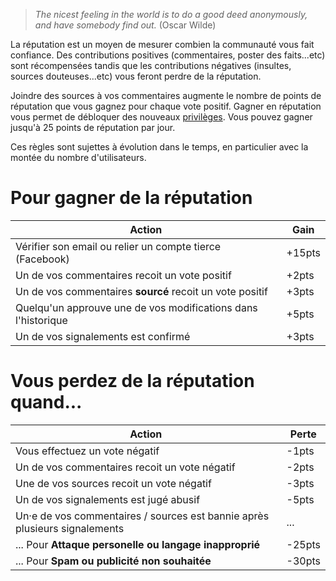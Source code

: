 > _The nicest feeling in the world is to do a good deed anonymously, and have somebody find out._
> (Oscar Wilde)

La réputation est un moyen de mesurer combien la communauté vous fait confiance.
Des contributions positives (commentaires, poster des faits...etc) sont récompensées
tandis que les contributions négatives (insultes, sources douteuses...etc) vous feront
perdre de la réputation.

Joindre des sources à vos commentaires augmente le nombre de points de réputation que
vous gagnez pour chaque vote positif.
Gagner en réputation vous permet de débloquer des nouveaux
[privilèges](/help/privileges). Vous pouvez gagner jusqu'à 25 points de réputation par
jour.

Ces règles sont sujettes à évolution dans le temps, en particulier avec la
montée du nombre d'utilisateurs.

 
# Pour gagner de la réputation

| Action                                                         | Gain             |
|----------------------------------------------------------------|------------------|
| Vérifier son email ou relier un compte tierce (Facebook)       | +15pts
| Un de vos commentaires recoit un vote positif                  | +2pts
| Un de vos commentaires **sourcé** recoit un vote positif       | +3pts
| Quelqu'un approuve une de vos modifications dans l'historique  | +5pts
| Un de vos signalements est confirmé                            | +3pts

# Vous perdez de la réputation quand...

| Action                                                                     | Perte               |
|----------------------------------------------------------------------------|---------------------|
| Vous effectuez un vote négatif                                             | -1pts
| Un de vos commentaires recoit un vote négatif                              | -2pts
| Une de vos sources recoit un vote négatif                                  | -3pts
| Un de vos signalements est jugé abusif                                     | -5pts
| Un·e de vos commentaires / sources est bannie après plusieurs signalements | ...
| ... Pour **Attaque personelle ou langage inapproprié**                     | -25pts
| ... Pour **Spam ou publicité non souhaitée**                               | -30pts
